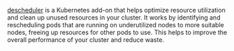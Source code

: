 [descheduler](https://github.com/kubernetes-sigs/descheduler) is a Kubernetes add-on that helps optimize resource utilization and clean up unused resources in your cluster. It works by identifying and rescheduling pods that are running on underutilized nodes to more suitable nodes, freeing up resources for other pods to use. This helps to improve the overall performance of your cluster and reduce waste. 